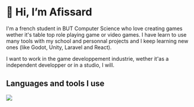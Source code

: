 # 👋 Hi, I’m Afissard
<!---
paragraphe sur moi + une banière sympa
--->
I'm a french student in BUT Computer Science who love creating games wether it's table top role playing game or video games. I have learn to use many tools with my school and personnal projects and I keep learning new ones (like Godot, Unity, Laravel and React).

I want to work in the game developpement industrie, wether it'as a independent developper or in a studio, I will.

## Languages and tools I use
<!---
icons : https://github.com/tandpfun/skill-icons
--->
<p align="left">
  <a href="https://skillicons.dev">
    <img src="https://skillicons.dev/icons?i=git,obsidian,go,kotlin,java,cs,c,cpp,python,lua,html,css,javascript,typescript,php,linux,bash,md,arduino,godot" />
  </a>
</p>
